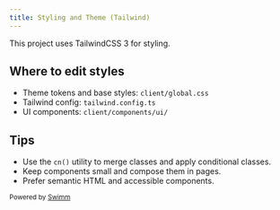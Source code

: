 ```yaml
---
title: Styling and Theme (Tailwind)
---
```


This project uses TailwindCSS 3 for styling.

## Where to edit styles

- Theme tokens and base styles: `client/global.css`
- Tailwind config: `tailwind.config.ts`
- UI components: `client/components/ui/`

## Tips

- Use the `cn()` utility to merge classes and apply conditional classes.
- Keep components small and compose them in pages.
- Prefer semantic HTML and accessible components.

<SwmMeta version="3.0.0" repo-id="Z2l0aHViJTNBJTNBU21hcnRmZWVkYmFjayUzQSUzQVByYXR5dXNoS2F1c2hhbDA5" repo-name="Smartfeedback"><sup>Powered by [Swimm](https://app.swimm.io/)</sup></SwmMeta>
